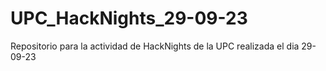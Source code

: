 # UPC_HackNights_29-09-23
Repositorio para la actividad de HackNights de la UPC realizada el dia 29-09-23
